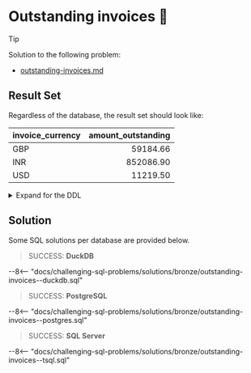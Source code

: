 # Outstanding invoices 💱

> [!TIP]
>
> Solution to the following problem:
>
> - [outstanding-invoices.md](../../problems/bronze/outstanding-invoices.md)

## Result Set

Regardless of the database, the result set should look like:

| invoice_currency | amount_outstanding |
| :--------------- | -----------------: |
| GBP              |           59184.66 |
| INR              |          852086.90 |
| USD              |           11219.50 |

<details>
<summary>Expand for the DDL</summary>
--8<-- "docs/challenging-sql-problems/solutions/bronze/outstanding-invoices.sql"
</details>

## Solution

Some SQL solutions per database are provided below.

<!-- prettier-ignore -->
> SUCCESS: **DuckDB**
>
--8<-- "docs/challenging-sql-problems/solutions/bronze/outstanding-invoices--duckdb.sql"

<!-- prettier-ignore -->
> SUCCESS: **PostgreSQL**
>
--8<-- "docs/challenging-sql-problems/solutions/bronze/outstanding-invoices--postgres.sql"

<!-- prettier-ignore -->
> SUCCESS: **SQL Server**
>
--8<-- "docs/challenging-sql-problems/solutions/bronze/outstanding-invoices--tsql.sql"

